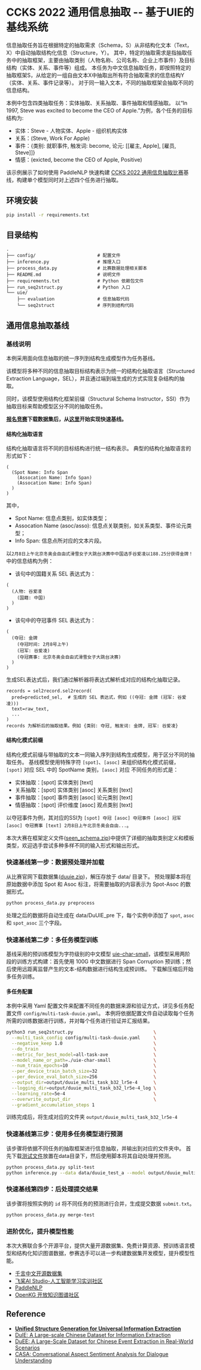# CCKS 2022 通用信息抽取 -- 基于UIE的基线系统

信息抽取任务旨在根据特定的抽取需求（Schema，S）从非结构化文本（Text，X）中自动抽取结构化信息（Structure，Y）。
其中，特定的抽取需求是指抽取任务中的抽取框架，主要由抽取类别（人物名称、公司名称、企业上市事件）及目标结构（实体、关系、事件等）组成。
本任务为中文信息抽取任务，即按照特定的抽取框架S，从给定的一组自由文本X中抽取出所有符合抽取需求的信息结构Y（实体、关系、事件记录等）。
对于同一输入文本，不同的抽取框架会抽取不同的信息结构。

本例中包含四类抽取任务：实体抽取、关系抽取、事件抽取和情感抽取。
以“In 1997, Steve was excited to become the CEO of Apple.”为例，各个任务的目标结构为:

- 实体：Steve - 人物实体、Apple - 组织机构实体
- 关系：(Steve, Work For Apple)
- 事件：{类别: 就职事件, 触发词: become, 论元: [[雇主, Apple], [雇员, Steve]]}
- 情感：(exicted, become the CEO of Apple, Positive)

该示例展示了如何使用 PaddleNLP 快速构建 [CCKS 2022 通用信息抽取比赛](https://aistudio.baidu.com/aistudio/competition/detail/161/0/task-definition)基线，构建单个模型同时对上述四个任务进行抽取。

## 环境安装

``` bash
pip install -r requirements.txt
```

## 目录结构
``` text
.
├── config/                       # 配置文件
├── inference.py                  # 推理入口
├── process_data.py               # 比赛数据处理相关脚本
├── README.md                     # 说明文件
├── requirements.txt              # Python 依赖包文件
├── run_seq2struct.py             # Python 入口
└── uie/
    ├── evaluation                # 信息抽取代码
    └── seq2struct                # 序列到结构代码
```

## 通用信息抽取基线

### 基线说明

本例采用面向信息抽取的统一序列到结构生成模型作为任务基线。

该模型将多种不同的信息抽取目标结构表示为统一的结构化抽取语言（Structured Extraction Language，SEL），并且通过端到端生成的方式实现复杂结构的抽取。

同时，该模型使用结构化框架前缀（Structural Schema Instructor，SSI）作为抽取目标来帮助模型区分不同的抽取任务。

**[报名竞赛](https://aistudio.baidu.com/aistudio/competition/detail/161/0/introduction)下载数据集后，从[这里](#quick-start)开始实现快速基线。**

#### 结构化抽取语言
结构化抽取语言将不同的目标结构进行统一结构表示。
典型的结构化抽取语言的形式如下：
```
(
  (Spot Name: Info Span
    (Assocation Name: Info Span)
    (Assocation Name: Info Span)
  )
)
```
其中，
- Spot Name: 信息点类别，如实体类型；
- Assocation Name (asoc/asso): 信息点关联类别，如关系类型、事件论元类型；
- Info Span: 信息点所对应的文本片段。

以`2月8日上午北京冬奥会自由式滑雪女子大跳台决赛中中国选手谷爱凌以188.25分获得金牌！`中的信息结构为例：

- 该句中的国籍关系 SEL 表达式为：
```
(
  (人物: 谷爱凌
    (国籍: 中国)
  )
)
```
- 该句中的夺冠事件 SEL 表达式为：
```
(
  (夺冠: 金牌
    (夺冠时间: 2月8号上午)
    (冠军: 谷爱凌)
    (夺冠赛事: 北京冬奥会自由式滑雪女子大跳台决赛)
  )
)
```

生成SEL表达式后，我们通过解析器将表达式解析成对应的结构化抽取记录。

```
records = sel2record.sel2record(
  pred=predicted_sel,  # 生成的 SEL 表达式，例如 ((夺冠: 金牌 (冠军: 谷爱凌)))
  text=raw_text,
  ...
)
records 为解析后的抽取结果。例如 {类别: 夺冠, 触发词: 金牌, 冠军: 谷爱凌}

```

#### 结构化模式前缀
结构化模式前缀与带抽取的文本一同输入序列到结构生成模型，用于区分不同的抽取任务。
基线模型使用特殊字符 `[spot]`、`[asoc]` 来组织结构化模式前缀，`[spot]` 对应 SEL 中的 SpotName 类别，`[asoc]` 对应
不同任务的形式是：
- 实体抽取：[spot] 实体类别 [text]
- 关系抽取：[spot] 实体类别 [asoc] 关系类别 [text]
- 事件抽取：[spot] 事件类别 [asoc] 论元类别 [text]
- 情感抽取：[spot] 评价维度 [asoc] 观点类别 [text]

以夺冠事件为例，其对应的SSI为 `[spot] 夺冠 [asoc] 夺冠事件 [asoc] 冠军 [asoc] 夺冠赛事 [text] 2月8日上午北京冬奥会自由...`。

本次大赛在框架定义文件([seen_schema.zip](https://aistudio.baidu.com/aistudio/competition/detail/161/0/datasets))中提供了详细的抽取类别定义和模板类型，欢迎选手尝试多种多样不同的输入形式和输出形式。

### <span id='quick-start'>快速基线第一步：数据预处理并加载</span>

从比赛官网下载数据集([duuie.zip](https://aistudio.baidu.com/aistudio/competition/detail/161/0/datasets))，解压存放于 data/ 目录下。
预处理脚本将在原始数据中添加 Spot 和 Asoc 标注，将需要抽取的内容表示为 Spot-Asoc 的数据形式。

``` bash
python process_data.py preprocess
```

处理之后的数据将自动生成在 data/DuUIE_pre 下，每个实例中添加了 `spot`, `asoc` 和 `spot_asoc` 三个字段。

### 快速基线第二步：多任务模型训练

基线采用的预训练模型为字符级别的中文模型 [uie-char-small](https://paddlenlp.bj.bcebos.com/models/ccks2022/uie-char-small.zip)，该模型采用两阶段的训练方式构建：首先使用 100G 中文数据进行 Span Corruption 预训练；然后使用远距离监督产生的文本-结构数据进行结构生成预训练。
下载解压缩后开始多任务训练。

#### 多任务配置

本例中采用 Yaml 配置文件来配置不同任务的数据来源和验证方式，详见多任务配置文件 `config/multi-task-duuie.yaml`。
本例将依据配置文件自动读取每个任务所需的训练数据进行训练，并对每个任务进行验证并汇报结果。
``` bash
python3 run_seq2struct.py                              \
  --multi_task_config config/multi-task-duuie.yaml     \
  --negative_keep 1.0                                  \
  --do_train                                           \
  --metric_for_best_model=all-task-ave                 \
  --model_name_or_path=./uie-char-small                \
  --num_train_epochs=10                                \
  --per_device_train_batch_size=32                     \
  --per_device_eval_batch_size=256                     \
  --output_dir=output/duuie_multi_task_b32_lr5e-4      \
  --logging_dir=output/duuie_multi_task_b32_lr5e-4_log \
  --learning_rate=5e-4                                 \
  --overwrite_output_dir                               \
  --gradient_accumulation_steps 1
```

训练完成后，将生成对应的文件夹 `output/duuie_multi_task_b32_lr5e-4`

### 快速基线第三步：使用多任务模型进行预测

该步骤将依据不同任务的抽取框架进行信息抽取，并输出到对应的文件夹中。
首先下载[测试文件](https://aistudio.baidu.com/aistudio/competition/detail/161/0/datasets)放置在data目录下，然后使用脚本将其自动处理并预测。

``` bash
python process_data.py split-test
python inference.py --data data/duuie_test_a --model output/duuie_multi_task_b32_lr5e-4
```

### 快速基线第四步：后处理提交结果

该步骤将按照实例的 `id` 将不同任务的预测进行合并，生成提交数据 `submit.txt`。

``` bash
python process_data.py merge-test
```

### 进阶优化，提升模型性能
本次大赛联合多个开源平台，提供大量开源数据集、免费计算资源、预训练语言模型和结构化知识图谱数据，参赛选手可以进一步构建数据集开发模型，提升模型性能。
- [千言中文开源数据集](https://aistudio.baidu.com/aistudio/index)
- [飞桨AI Studio-人工智能学习实训社区](https://aistudio.baidu.com/aistudio/index)
- [PaddleNLP](https://github.com/PaddlePaddle/PaddleNLP)
- [OpenKG 开放知识图谱社区](http://openkg.cn)

## Reference
- **[Unified Structure Generation for Universal Information Extraction](https://arxiv.org/pdf/2203.12277.pdf)**
- [DuIE: A Large-scale Chinese Dataset for Information Extraction](http://tcci.ccf.org.cn/conference/2019/papers/EV10.pdf)
- [DuEE: A Large-Scale Dataset for Chinese Event Extraction in Real-World Scenarios](https://link.springer.com/chapter/10.1007/978-3-030-60457-8_44)
- [CASA: Conversational Aspect Sentiment Analysis for Dialogue Understanding](https://jair.org/index.php/jair/article/view/12802)
